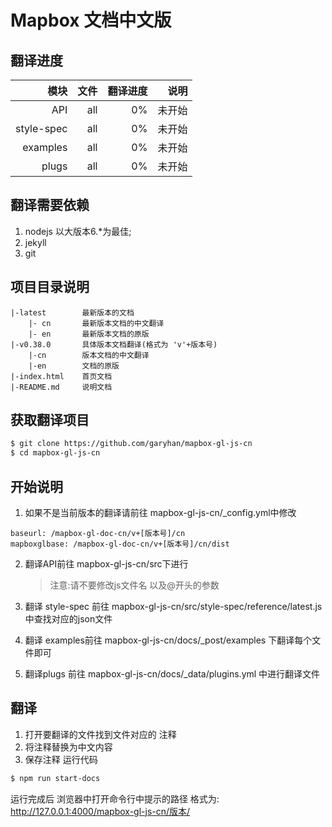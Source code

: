 # Mapbox 文档中文版

## 翻译进度

|模块|文件|翻译进度|说明|
|---:|----:|------:|-------:|
|API|all|0%|未开始|
|style-spec|all|0%|未开始|
|examples|all|0%|未开始|
|plugs|all|0%|未开始|

## 翻译需要依赖
1. nodejs 以大版本6.*为最佳;
2. jekyll
3. git 

## 项目目录说明
```
|-latest        最新版本的文档
    |- cn       最新版本文档的中文翻译
    |- en       最新版本文档的原版
|-v0.38.0       具体版本文档翻译(格式为 'v'+版本号)
    |-cn        版本文档的中文翻译
    |-en        文档的原版
|-index.html    首页文档
|-README.md     说明文档
```

## 获取翻译项目
```bash
$ git clone https://github.com/garyhan/mapbox-gl-js-cn
$ cd mapbox-gl-js-cn
```

## 开始说明
1. 如果不是当前版本的翻译请前往 mapbox-gl-js-cn/_config.yml中修改
```
baseurl: /mapbox-gl-doc-cn/v+[版本号]/cn
mapboxglbase: /mapbox-gl-doc-cn/v+[版本号]/cn/dist
```

2. 翻译API前往 mapbox-gl-js-cn/src下进行
    > 注意:请不要修改js文件名 以及@开头的参数

3. 翻译 style-spec 前往 mapbox-gl-js-cn/src/style-spec/reference/latest.js 中查找对应的json文件

4. 翻译 examples前往  mapbox-gl-js-cn/docs/_post/examples 下翻译每个文件即可

5. 翻译plugs 前往 mapbox-gl-js-cn/docs/_data/plugins.yml 中进行翻译文件

## 翻译
1. 打开要翻译的文件找到文件对应的 注释
2. 将注释替换为中文内容
3. 保存注释 
运行代码

```bash
$ npm run start-docs
```

运行完成后 浏览器中打开命令行中提示的路径
格式为: http://127.0.0.1:4000/mapbox-gl-js-cn/版本/